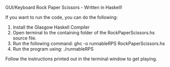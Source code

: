 GUI/Keyboard Rock Paper Scissors - Written in Haskell!

If you want to run the code, you can do the following:

1) Install the Glasgow Haskell Compiler
2) Open terminal to the containing folder of the RockPaperScissors.hs source file.
3) Run the following command: ghc -o runnableRPS RockPaperScissors.hs
4) Run the program using: ./runnableRPS

Follow the instructions printed out in the terminal window to get playing.
